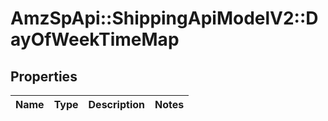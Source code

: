 # AmzSpApi::ShippingApiModelV2::DayOfWeekTimeMap

## Properties
Name | Type | Description | Notes
------------ | ------------- | ------------- | -------------

